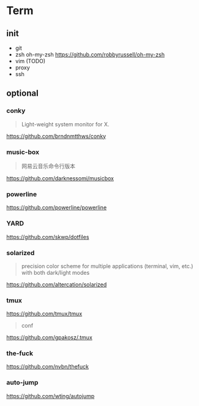 # Term

## init

- git
- zsh oh-my-zsh
  https://github.com/robbyrussell/oh-my-zsh
- vim (TODO)
- proxy
- ssh

## optional

### conky

> Light-weight system monitor for X.

https://github.com/brndnmtthws/conky

### music-box

> 网易云音乐命令行版本

https://github.com/darknessomi/musicbox

### powerline

https://github.com/powerline/powerline

### YARD

https://github.com/skwp/dotfiles

### solarized

> precision color scheme for multiple applications (terminal, vim, etc.) with both dark/light modes

https://github.com/altercation/solarized

### tmux

https://github.com/tmux/tmux

> conf

https://github.com/gpakosz/.tmux

### the-fuck

https://github.com/nvbn/thefuck

### auto-jump

https://github.com/wting/autojump
